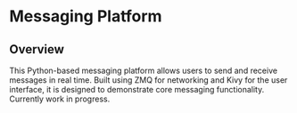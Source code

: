 # Messaging Platform
## Overview
This Python-based messaging platform allows users to send and receive messages in real time. Built using ZMQ for networking and Kivy for the user interface, it is designed to demonstrate core messaging functionality. Currently work in progress.
